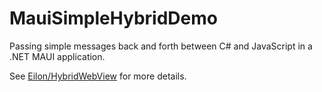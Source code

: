 # MauiSimpleHybridDemo

Passing simple messages back and forth between C# and JavaScript in a .NET MAUI application.

See [Eilon/HybridWebView](https://github.com/Eilon/HybridWebView) for more details.

